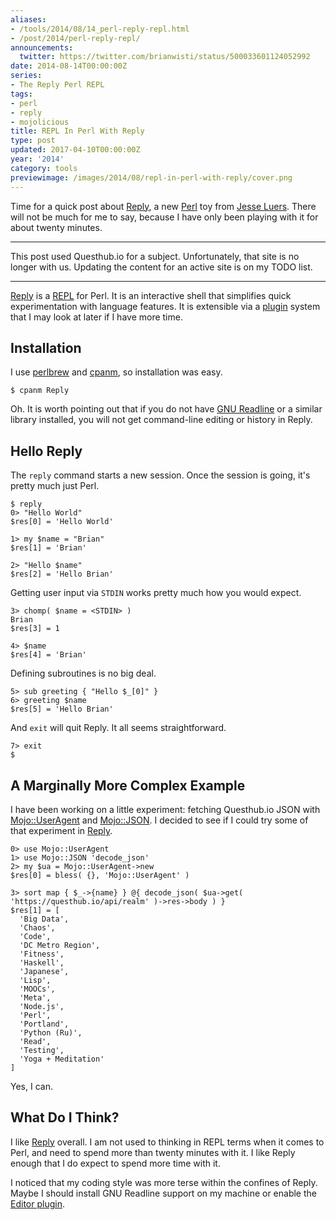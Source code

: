 ```yaml
---
aliases:
- /tools/2014/08/14_perl-reply-repl.html
- /post/2014/perl-reply-repl/
announcements:
  twitter: https://twitter.com/brianwisti/status/500033601124052992
date: 2014-08-14T00:00:00Z
series:
- The Reply Perl REPL
tags:
- perl
- reply
- mojolicious
title: REPL In Perl With Reply
type: post
updated: 2017-04-10T00:00:00Z
year: '2014'
category: tools
previewimage: /images/2014/08/repl-in-perl-with-reply/cover.png
---
```


[Reply]: https://metacpan.org/release/Reply
[Perl]: http://perl.org
[Jesse Luers]: http://tozt.net/

Time for a quick post about [Reply][], a new [Perl][] toy from 
[Jesse Luers][]. There will not be much for me to say, because 
I have only been playing with it for about twenty minutes.
<!-- TEASER_END -->

****

This post used Questhub.io for a subject. Unfortunately, that site is no longer with us.
Updating the content for an active site is on my TODO list.

****

[REPL]: http://en.wikipedia.org/wiki/Read%E2%80%93eval%E2%80%93print_loop
[plugin]: https://metacpan.org/source/DOY/Reply-0.35/lib/Reply/Plugin.pm

[Reply][] is a [REPL][] for Perl. It is an interactive shell that
simplifies quick experimentation with language features. It is extensible
via a [plugin][] system that I may look at later if I have more time.

## Installation

[perlbrew]: http://perlbrew.pl
[cpanm]: https://github.com/miyagawa/cpanminus

I use [perlbrew][] and [cpanm][], so installation was easy.

~~~ console
$ cpanm Reply
~~~ 

[GNU Readline]: http://cnswww.cns.cwru.edu/php/chet/readline/rltop.html

Oh. It is worth pointing out that if you do not have [GNU Readline][] or a 
similar library installed, you will not get command-line editing or history
in Reply.

## Hello Reply

The `reply` command starts a new session. Once the session is going, it's 
pretty much just Perl.

``` text
$ reply
0> "Hello World"
$res[0] = 'Hello World'

1> my $name = "Brian"
$res[1] = 'Brian'

2> "Hello $name"
$res[2] = 'Hello Brian'
```

Getting user input via `STDIN` works pretty much how you would expect.

``` text
3> chomp( $name = <STDIN> )
Brian
$res[3] = 1

4> $name
$res[4] = 'Brian'
```

Defining subroutines is no big deal.

``` text
5> sub greeting { "Hello $_[0]" }
6> greeting $name
$res[5] = 'Hello Brian'
```

And `exit` will quit Reply. It all seems straightforward.

``` text
7> exit
$
```

## A Marginally More Complex Example

[Mojo::UserAgent]: http://mojolicio.us/perldoc/Mojo/UserAgent
[Mojo::JSON]: http://mojolicio.us/perldoc/Mojo/JSON

I have been working on a little experiment: fetching Questhub.io JSON with 
[Mojo::UserAgent][] and [Mojo::JSON][]. I decided to see if I could try some
of that experiment in [Reply][].

~~~ text
0> use Mojo::UserAgent
1> use Mojo::JSON 'decode_json'
2> my $ua = Mojo::UserAgent->new
$res[0] = bless( {}, 'Mojo::UserAgent' )

3> sort map { $_->{name} } @{ decode_json( $ua->get( 'https://questhub.io/api/realm' )->res->body ) }
$res[1] = [
  'Big Data',
  'Chaos',
  'Code',
  'DC Metro Region',
  'Fitness',
  'Haskell',
  'Japanese',
  'Lisp',
  'MOOCs',
  'Meta',
  'Node.js',
  'Perl',
  'Portland',
  'Python (Ru)',
  'Read',
  'Testing',
  'Yoga + Meditation'
]
~~~ 

Yes, I can.

## What Do I Think?

I like [Reply][] overall. I am not used to thinking in REPL terms when it 
comes to Perl, and need to spend more than twenty minutes with it. I like
Reply enough that I do expect to spend more time with it.

[Editor plugin]: https://metacpan.org/pod/Reply::Plugin::Editor

I noticed that my coding style was more terse within the confines of Reply.
Maybe I should install GNU Readline support on my machine or enable the [Editor plugin][].


